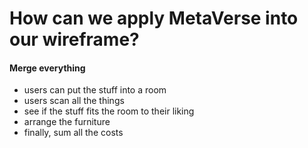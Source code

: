 # How can we apply MetaVerse into our wireframe?  
#### Merge everything  
- users can put the stuff into a room  
- users scan all the things  
- see if the stuff fits the room to their liking  
- arrange the furniture  
- finally, sum all the costs  